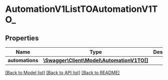 # AutomationV1ListTOAutomationV1TO_

## Properties
Name | Type | Description | Notes
------------ | ------------- | ------------- | -------------
**automations** | [**\Swagger\Client\Model\AutomationV1TO[]**](AutomationV1TO.md) |  | [optional] 

[[Back to Model list]](../README.md#documentation-for-models) [[Back to API list]](../README.md#documentation-for-api-endpoints) [[Back to README]](../README.md)


